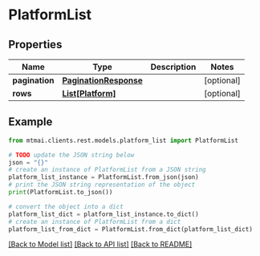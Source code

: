# PlatformList


## Properties

Name | Type | Description | Notes
------------ | ------------- | ------------- | -------------
**pagination** | [**PaginationResponse**](PaginationResponse.md) |  | [optional] 
**rows** | [**List[Platform]**](Platform.md) |  | [optional] 

## Example

```python
from mtmai.clients.rest.models.platform_list import PlatformList

# TODO update the JSON string below
json = "{}"
# create an instance of PlatformList from a JSON string
platform_list_instance = PlatformList.from_json(json)
# print the JSON string representation of the object
print(PlatformList.to_json())

# convert the object into a dict
platform_list_dict = platform_list_instance.to_dict()
# create an instance of PlatformList from a dict
platform_list_from_dict = PlatformList.from_dict(platform_list_dict)
```
[[Back to Model list]](../README.md#documentation-for-models) [[Back to API list]](../README.md#documentation-for-api-endpoints) [[Back to README]](../README.md)


